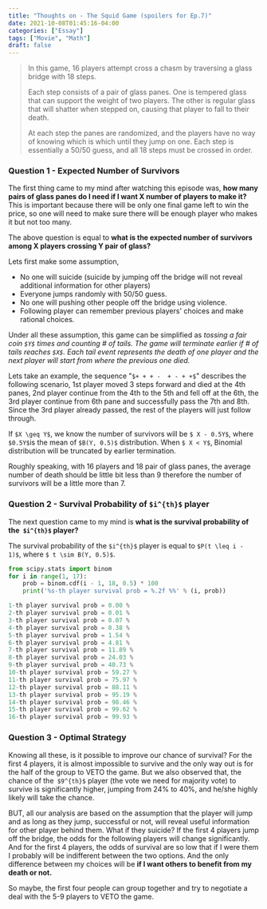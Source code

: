 ```yaml
---
title: "Thoughts on - The Squid Game (spoilers for Ep.7)"
date: 2021-10-08T01:45:16-04:00
categories: ["Essay"]
tags: ["Movie", "Math"]
draft: false
---
```


> In this game, 16 players attempt cross a chasm by traversing a glass bridge with 18 steps. 
>
> Each step consists of a pair of glass panes. One is tempered glass that can support the weight of two players. The other is regular glass that will shatter when stepped on, causing that player to fall to their death. 
>
> At each step the panes are randomized, and the players have no way of knowing which is which until they jump on one. Each step is essentially a 50/50 guess, and all 18 steps must be crossed in order.

### Question 1 - Expected Number of Survivors

The first thing came to my mind after watching this episode was, **how many pairs of glass panes do I need  if I want X number of players to make it?**  This is important because there will be only one final game left to win the price, so one will need to make sure there will be enough player who makes it but not too many.

The above question is equal to **what is the expected number of survivors among X players crossing Y pair of glass?**

 Lets first make some assumption, 

- No one will suicide (suicide by jumping off the bridge will not reveal additional information for other players) 
- Everyone jumps randomly with 50/50 guess.
- No one will pushing other people off the bridge using violence.
- Following player can remember previous players' choices and make rational choices.

Under all these assumption, this game can be simplified as *tossing a fair coin `$Y$`  times and counting # of tails. The game will terminate earlier if  # of tails reaches `$X$`. Each tail event represents the death of one player and the next player will start from where the previous one died.*

Lets take an example, the sequence  "`$+ + + -  + - + +$`" describes the following scenario, 1st player moved 3 steps forward and died at the 4th panes, 2nd player continue from the 4th to the 5th and fell off at the 6th, the 3rd player continue from 6th pane and successfully pass the 7th and 8th. Since the 3rd player already passed, the rest of the players will just follow through.

If `$X \geq Y$`, we know the number of survivors will be `$ X - 0.5Y$`, where `$0.5Y$`is the mean of `$B(Y, 0.5)$` distribution. When `$ X < Y$`, Binomial distribution will be truncated by earlier termination. 

Roughly speaking, with 16 players and 18 pair of glass panes, the average number of death should be little bit less than 9 therefore the number of survivors will be a little more than 7.

### Question 2 - Survival Probability of `$i^{th}$` player

The next question came to my mind is **what is the survival probability of the` $i^{th}$` player?** 

The survival probability of the `$i^{th}$` player is equal to `$P(t \leq i - 1)$`, where `$ t \sim B(Y, 0.5)$`.

```python
from scipy.stats import binom
for i in range(1, 17):
    prob = binom.cdf(i - 1, 18, 0.5) * 100
    print('%s-th player survival prob = %.2f %%' % (i, prob))

1-th player survival prob = 0.00 %
2-th player survival prob = 0.01 %
3-th player survival prob = 0.07 %
4-th player survival prob = 0.38 %
5-th player survival prob = 1.54 %
6-th player survival prob = 4.81 %
7-th player survival prob = 11.89 %
8-th player survival prob = 24.03 %
9-th player survival prob = 40.73 %
10-th player survival prob = 59.27 %
11-th player survival prob = 75.97 %
12-th player survival prob = 88.11 %
13-th player survival prob = 95.19 %
14-th player survival prob = 98.46 %
15-th player survival prob = 99.62 %
16-th player survival prob = 99.93 %
```

### Question 3 - Optimal Strategy

Knowing all these, is it possible to improve our chance of survival? For the first 4 players, it is almost impossible to survive and the only way out is for the half of the group to VETO the game. But we also observed that, the chance of the` $9^{th}$` player (the vote we need for majority vote) to survive is significantly higher, jumping from 24% to 40%, and he/she highly likely will take the chance.

BUT, all our analysis are based on the assumption that the player will jump and as long as they jump, successful or not, will reveal useful information for other player behind them. What if they suicide? If the first 4 players jump off the bridge, the odds for the following players will change significantly. And for the first 4 players, the odds of survival are so low that if I were them I probably will be indifferent between the two options. And the only difference between my choices will be **if I want others to benefit from my death or not.**

So maybe,  the first four people can group together and try to negotiate a deal with the 5-9 players to VETO the game.



